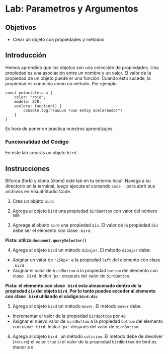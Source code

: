 # Lab: Parametros y Argumentos

## Objetivos
- Crear un objeto con propiedades y métodos


## Introducción
Hemos aprendido que los objetos son una colección de propiedades. Una propiedad es una asociación entre un nombre y un valor. El valor de la propiedad de un objeto puede er una función. Cuando ésto sucede, la propiedad es conocida como un método. Por ejemplo

```
const motocicleta = {
    color: "rojo",
    modelo: 870,
    acelera: function() {
        console.log("ruuuun ruun estoy acelerando!")
    }
}
```

Es hora de poner en práctica nuestros aprendizajes. 

### Funcionalidad del Código

En éste lab crearás un objeto `bird`.

## Instrucciones
Bifurca (fork) y clona (clone) este lab en tu entorno local. Navega a su directorio en la terminal, luego ejecuta el comando `code .` para abrir sus archivos en Visual Studio Code. 


1. Crea un objeto `bird`.

2. Agrega al objeto `bird` una propiedad `birdBottom` con valor del número `500`

3. Agreaga al objeto `bird` una propiedad `div`. El valor de la propiedad `div` debe ser el elemento con clase `.bird`. 

**Pista: utiliza `document.querySelector()`**

4. Agrega al objeto `bird` un método `dibujar`. El método `dibujar` debe:

- Asignar un valor de `'250px'` a la propiedad `left` del elemento con clase `.bird` . 
- Asignar el valor de `birdBottom` a la propiedad `bottom` del elemento con clase `.bird`. Incluir '`px'` después del valor de `birdBottom`. 

**Pista: el elemento con clase `.bird` esta almacenado dentro de la propiedad `div` del objeto `bird`. Por lo tanto puedes acceder al elemento con clase `.bird` utiliando el código `bird.div`**

5. Agrega al objeto `bird` un método `mover`. El método `mover` debe:

- Incrementar el valor de la propiedad `birdBottom` por `40`
- Asignar el nuevo valor de `birdBottom` a la propiedad `bottom` del elemento con clase `.bird`. Incluir '`px'` después del valor de `birdBottom`. 

6. Agrega al objeto `bird ` un método  `colision`. El método debe de devolver (`return`) el valor `true` si el valor de la propiedad `birdBottom` de bird es menor a `0`



